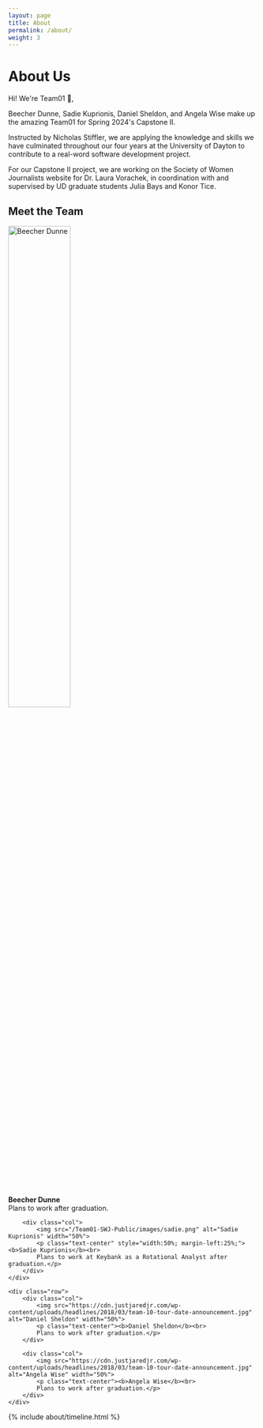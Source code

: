 ```yaml
---
layout: page
title: About
permalink: /about/
weight: 3
---
```


# **About Us**

Hi! We're Team01 :wave:,<br>

Beecher Dunne, Sadie Kuprionis, Daniel Sheldon, and Angela Wise make up the amazing Team01 for Spring 2024's Capstone II.

Instructed by Nicholas Stiffler, we are applying the knowledge and skills we have culminated throughout our four years at the University of Dayton to contribute to a real-word software development project.

For our Capstone II project, we are working on the Society of Women Journalists website for Dr. Laura Vorachek, in coordination with and supervised by UD graduate students Julia Bays and Konor Tice.

<!-- <div class="row">
{% include about/skills.html title="Programming Skills" source=site.data.programming-skills %}
{% include about/skills.html title="Other Skills" source=site.data.other-skills %}
</div> -->

## Meet the Team

<div class="container">
    <div class="row justify-content-center">
        <div class="col">
            <img src="https://cdn.justjaredjr.com/wp-content/uploads/headlines/2018/03/team-10-tour-date-announcement.jpg" alt="Beecher Dunne" width="50%">
            <p class="text-center"><b>Beecher Dunne</b><br>
            Plans to work after graduation.</p>
        </div>

        <div class="col">
            <img src="/Team01-SWJ-Public/images/sadie.png" alt="Sadie Kuprionis" width="50%">
            <p class="text-center" style="width:50%; margin-left:25%;"><b>Sadie Kuprionis</b><br>
            Plans to work at Keybank as a Rotational Analyst after graduation.</p>
        </div>
    </div>

    <div class="row">
        <div class="col">
            <img src="https://cdn.justjaredjr.com/wp-content/uploads/headlines/2018/03/team-10-tour-date-announcement.jpg" alt="Daniel Sheldon" width="50%">
            <p class="text-center"><b>Daniel Sheldon</b><br>
            Plans to work after graduation.</p>
        </div>

        <div class="col">
            <img src="https://cdn.justjaredjr.com/wp-content/uploads/headlines/2018/03/team-10-tour-date-announcement.jpg" alt="Angela Wise" width="50%">
            <p class="text-center"><b>Angela Wise</b><br>
            Plans to work after graduation.</p>
        </div>
    </div>

</div>

<div class="row">
{% include about/timeline.html %}
</div>
